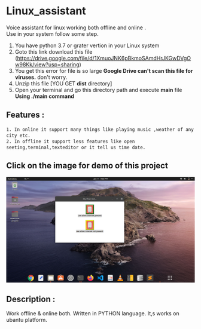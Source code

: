 # Linux_assistant
Voice assistant for linux working both offline and online .<br>
Use in your system follow some step.

1. You have python 3.7 or grater vertion in your Linux system
2. Goto this link download this file (https://drive.google.com/file/d/1XmuoJNK6pBkmoSAmdHrJKGwDVgOw98Kk/view?usp=sharing)<br>
3. You get this error for file is so large **Google Drive can't scan this file for viruses.** don't worry.<br>
4. Unzip this file [YOU GET **dist** directory]<br>
5. Open your terminal and go this directory path and execute **main** file **Using ./main  command**

## Features :
```
1. In online it support many things like playing music ,weather of any city etc.
2. In offline it support less features like open seeting,terminal,texteditor or it tell us time date.
```
## Click on the image for demo of this project
[![Demo of this project](images/Screenshot.png)](https://www.youtube.com/watch?v=A3JKLFbftW0&t=2s)


## Description :
Work offline & online both. Written in PYTHON language. It,s works on ubantu platform.
